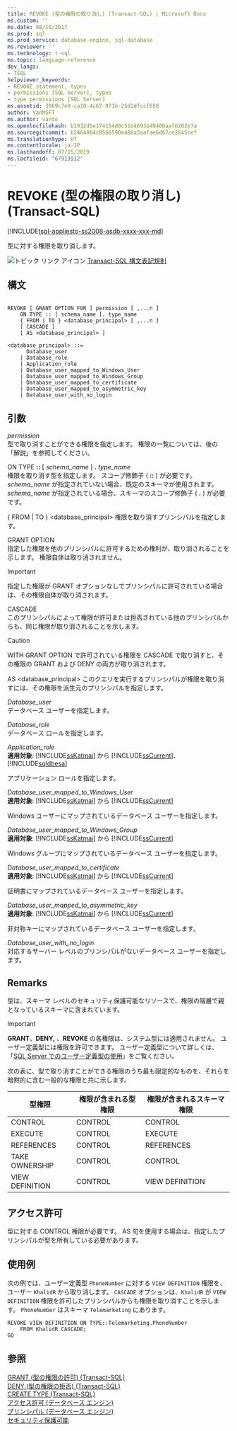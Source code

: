 ```yaml
---
title: REVOKE (型の権限の取り消し) (Transact-SQL) | Microsoft Docs
ms.custom: ''
ms.date: 08/10/2017
ms.prod: sql
ms.prod_service: database-engine, sql-database
ms.reviewer: ''
ms.technology: t-sql
ms.topic: language-reference
dev_langs:
- TSQL
helpviewer_keywords:
- REVOKE statement, types
- permissions [SQL Server], types
- type permissions [SQL Server]
ms.assetid: 3969c7e9-ca10-4c67-971b-25d2dfccf650
author: VanMSFT
ms.author: vanto
ms.openlocfilehash: b1932d5e174154d0c51d4693b49400aaf6282e7a
ms.sourcegitcommit: b2464064c0566590e486a3aafae6d67ce2645cef
ms.translationtype: HT
ms.contentlocale: ja-JP
ms.lasthandoff: 07/15/2019
ms.locfileid: "67913912"
---
```

# <a name="revoke-type-permissions-transact-sql"></a>REVOKE (型の権限の取り消し) (Transact-SQL)
[!INCLUDE[tsql-appliesto-ss2008-asdb-xxxx-xxx-md](../../includes/tsql-appliesto-ss2008-asdb-xxxx-xxx-md.md)]

  型に対する権限を取り消します。  
  
  ![トピック リンク アイコン](../../database-engine/configure-windows/media/topic-link.gif "トピック リンク アイコン") [Transact-SQL 構文表記規則](../../t-sql/language-elements/transact-sql-syntax-conventions-transact-sql.md)  
  
## <a name="syntax"></a>構文  
  
```  
  
REVOKE [ GRANT OPTION FOR ] permission [ ,...n ]   
    ON TYPE :: [ schema_name ]. type_name   
    { FROM | TO } <database_principal> [ ,...n ]   
    [ CASCADE ]  
    [ AS <database_principal> ]  
  
<database_principal> ::=   
      Database_user   
    | Database_role   
    | Application_role   
    | Database_user_mapped_to_Windows_User   
    | Database_user_mapped_to_Windows_Group   
    | Database_user_mapped_to_certificate   
    | Database_user_mapped_to_asymmetric_key   
    | Database_user_with_no_login    
```  
  
## <a name="arguments"></a>引数  
 *permission*  
 型で取り消すことができる権限を指定します。 権限の一覧については、後の「解説」を参照してください。  
  
 ON TYPE **::** [ *schema_name* ] **.** *type_name*  
 権限を取り消す型を指定します。 スコープ修飾子 ( **::** ) が必要です。 *schema_name* が指定されていない場合、既定のスキーマが使用されます。 *schema_name* が指定されている場合、スキーマのスコープ修飾子 ( **.** ) が必要です。  
  
 { FROM | TO } \<database_principal> 権限を取り消すプリンシパルを指定します。  
  
 GRANT OPTION  
 指定した権限を他のプリンシパルに許可するための権利が、取り消されることを示します。 権限自体は取り消されません。  
  
> [!IMPORTANT]  
>  指定した権限が GRANT オプションなしでプリンシパルに許可されている場合は、その権限自体が取り消されます。  
  
 CASCADE  
 このプリンシパルによって権限が許可または拒否されている他のプリンシパルからも、同じ権限が取り消されることを示します。  
  
> [!CAUTION]  
>  WITH GRANT OPTION で許可されている権限を CASCADE で取り消すと、その権限の GRANT および DENY の両方が取り消されます。  
  
 AS \<database_principal> このクエリを実行するプリンシパルが権限を取り消すには、その権限を派生元のプリンシパルを指定します。  
  
 *Database_user*  
 データベース ユーザーを指定します。  
  
 *Database_role*  
 データベース ロールを指定します。  
  
 *Application_role*  
**適用対象**: [!INCLUDE[ssKatmai](../../includes/sskatmai-md.md)] から [!INCLUDE[ssCurrent](../../includes/sscurrent-md.md)]、[!INCLUDE[sqldbesa](../../includes/sqldbesa-md.md)]
  
 アプリケーション ロールを指定します。  
  
 *Database_user_mapped_to_Windows_User*  
**適用対象**: [!INCLUDE[ssKatmai](../../includes/sskatmai-md.md)] から [!INCLUDE[ssCurrent](../../includes/sscurrent-md.md)]
  
 Windows ユーザーにマップされているデータベース ユーザーを指定します。  
  
 *Database_user_mapped_to_Windows_Group*  
**適用対象**: [!INCLUDE[ssKatmai](../../includes/sskatmai-md.md)] から [!INCLUDE[ssCurrent](../../includes/sscurrent-md.md)]
  
 Windows グループにマップされているデータベース ユーザーを指定します。  
  
 *Database_user_mapped_to_certificate*  
**適用対象**: [!INCLUDE[ssKatmai](../../includes/sskatmai-md.md)] から [!INCLUDE[ssCurrent](../../includes/sscurrent-md.md)]
  
 証明書にマップされているデータベース ユーザーを指定します。  
  
 *Database_user_mapped_to_asymmetric_key*  
**適用対象**: [!INCLUDE[ssKatmai](../../includes/sskatmai-md.md)] から [!INCLUDE[ssCurrent](../../includes/sscurrent-md.md)]
  
 非対称キーにマップされているデータベース ユーザーを指定します。  
  
 *Database_user_with_no_login*  
 対応するサーバー レベルのプリンシパルがないデータベース ユーザーを指定します。  
  
## <a name="remarks"></a>Remarks  
 型は、スキーマ レベルのセキュリティ保護可能なリソースで、権限の階層で親となっているスキーマに含まれています。  
  
> [!IMPORTANT]  
>  **GRANT**、**DENY,** 、**REVOKE** の各権限は、システム型には適用されません。 ユーザー定義型には権限を許可できます。 ユーザー定義型について詳しくは、「[SQL Server でのユーザー定義型の使用](../../relational-databases/clr-integration-database-objects-user-defined-types/working-with-user-defined-types-in-sql-server.md)」をご覧ください。  
  
 次の表に、型で取り消すことができる権限のうち最も限定的なものを、それらを暗黙的に含む一般的な権限と共に示します。  
  
|型権限|権限が含まれる型権限|権限が含まれるスキーマ権限|  
|---------------------|--------------------------------|----------------------------------|  
|CONTROL|CONTROL|CONTROL|  
|EXECUTE|CONTROL|EXECUTE|  
|REFERENCES|CONTROL|REFERENCES|  
|TAKE OWNERSHIP|CONTROL|CONTROL|  
|VIEW DEFINITION|CONTROL|VIEW DEFINITION|  
  
## <a name="permissions"></a>アクセス許可  
 型に対する CONTROL 権限が必要です。 AS 句を使用する場合は、指定したプリンシパルが型を所有している必要があります。  
  
## <a name="examples"></a>使用例  
 次の例では、ユーザー定義型 `PhoneNumber` に対する `VIEW DEFINITION` 権限を、ユーザー `KhalidR` から取り消します。 `CASCADE` オプションは、`KhalidR` が `VIEW DEFINITION` 権限を許可したプリンシパルからも権限を取り消すことを示します。 `PhoneNumber` はスキーマ `Telemarketing` にあります。  
  
```  
REVOKE VIEW DEFINITION ON TYPE::Telemarketing.PhoneNumber   
    FROM KhalidR CASCADE;  
GO  
```  
  
## <a name="see-also"></a>参照  
 [GRANT (型の権限の許可) &#40;Transact-SQL&#41;](../../t-sql/statements/grant-type-permissions-transact-sql.md)   
 [DENY (型の権限の拒否) &#40;Transact-SQL&#41;](../../t-sql/statements/deny-type-permissions-transact-sql.md)   
 [CREATE TYPE &#40;Transact-SQL&#41;](../../t-sql/statements/create-type-transact-sql.md)   
 [アクセス許可 &#40;データベース エンジン&#41;](../../relational-databases/security/permissions-database-engine.md)   
 [プリンシパル &#40;データベース エンジン&#41;](../../relational-databases/security/authentication-access/principals-database-engine.md)   
 [セキュリティ保護可能](../../relational-databases/security/securables.md)  
  
  

